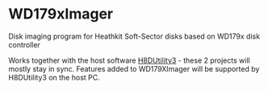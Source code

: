 # WD179xImager
Disk imaging program for Heathkit Soft-Sector disks based on WD179x disk controller

Works together with the host software [H8DUtility3](https://github.com/lesbird/H8DUtility3) - these 2 projects will mostly stay in sync. Features added to WD179XImager will be supported by H8DUtility3 on the host PC.
